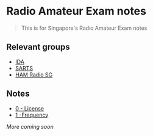 # Radio Amateur Exam notes

> This is for Singapore's Radio Amateur Exam notes

## Relevant groups

- [IDA](https://www.ida.gov.sg/)
- [SARTS](http://www.sarts.org.sg/)
- [HAM Radio SG](https://www.facebook.com/groups/232268357146272/)

## Notes

- [0 - License](0_license.md)
- [1 -Frequency](1_frequency.md)

*More coming soon*
